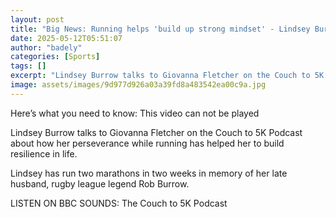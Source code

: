 ```yaml
---
layout: post
title: "Big News: Running helps 'build up strong mindset' - Lindsey Burrow"
date: 2025-05-12T05:51:07
author: "badely"
categories: [Sports]
tags: []
excerpt: "Lindsey Burrow talks to Giovanna Fletcher on the Couch to 5K Podcast about how her perseverance while running has helped her to build resilience in li"
image: assets/images/9d977d926a03a39fd8a483542ea00c9a.jpg
---
```


Here’s what you need to know: This video can not be played

Lindsey Burrow talks to Giovanna Fletcher on the Couch to 5K Podcast about how her perseverance while running has helped her to build resilience in life. 

Lindsey has run two marathons in two weeks in memory of her late husband, rugby league legend Rob Burrow.

LISTEN ON BBC SOUNDS: The Couch to 5K Podcast

